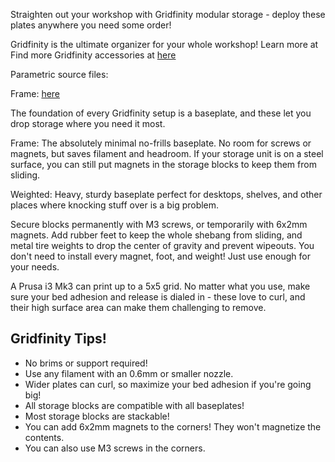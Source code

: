 Straighten out your workshop with Gridfinity modular storage - deploy these plates anywhere you need some order!

Gridfinity is the ultimate organizer for your whole workshop! Learn more at
Find more Gridfinity accessories at [here](https://bit.ly/3E2NxnZ)

Parametric source files:

Frame: [here](https://a360.co/38FBsJz)

The foundation of every Gridfinity setup is a baseplate, and these let you drop storage where you need it most.

Frame: The absolutely minimal no-frills baseplate. No room for screws or magnets, but saves filament and headroom. If your storage unit is on a steel surface, you can still put magnets in the storage blocks to keep them from sliding.

Weighted: Heavy, sturdy baseplate perfect for desktops, shelves, and other places where knocking stuff over is a big problem.

Secure blocks permanently with M3 screws, or temporarily with 6x2mm magnets. Add rubber feet to keep the whole shebang from sliding, and metal tire weights to drop the center of gravity and prevent wipeouts. You don't need to install every magnet, foot, and weight! Just use enough for your needs.

A Prusa i3 Mk3 can print up to a 5x5 grid. No matter what you use, make sure your bed adhesion and release is dialed in - these love to curl, and their high surface area can make them challenging to remove.

## Gridfinity Tips!

- No brims or support required!
- Use any filament with an 0.6mm or smaller nozzle.
- Wider plates can curl, so maximize your bed adhesion if you're going big!
- All storage blocks are compatible with all baseplates!
- Most storage blocks are stackable!
- You can add 6x2mm magnets to the corners! They won't magnetize the contents.
- You can also use M3 screws in the corners.